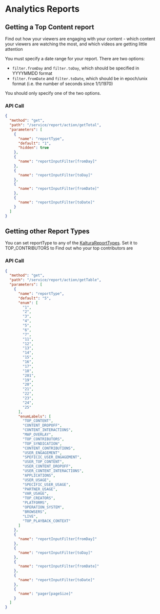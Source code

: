 <!--METADATA
{
  "icon": "line-chart",
  "sortOrder": 400,
  "tags": [
    "report"
  ],
  "keywords": [
    "Kaltura Analytics"
  ],
  "summary": "Learn how to retrieve usage statistics from the Kaltura API"
}
-->

# Analytics Reports


## Getting a Top Content report
Find out how your viewers are engaging with your content - which content your viewers are watching the most, and which videos are getting little attention

You must specify a date range for your report. There are two options:
* ```filter.fromDay``` and ```filter.toDay```, which should be specified in YYYYMMDD format
* ```filter.fromDate``` and ```filter.toDate```, which should be in epoch/unix format (i.e. the number of seconds since 1/1/1970)

You should only specify one of the two options.

### API Call
```json
{
  "method": "get",
  "path": "/service/report/action/getTotal",
  "parameters": [
    {
      "name": "reportType",
      "default": "1",
      "hidden": true
    },
    {
      "name": "reportInputFilter[fromDay]"
    },
    {
      "name": "reportInputFilter[toDay]"
    },
    {
      "name": "reportInputFilter[fromDate]"
    },
    {
      "name": "reportInputFilter[toDate]"
    }
  ]
}
```

## Getting other Report Types
You can set reportType to any of the [KalturaReportTypes](https://github.com/kaltura/server/blob/master/alpha/lib/enums/ReportType.php). Set it to TOP_CONTRIBUTORS to Find out who your top contributors are

### API Call
```json
{
  "method": "get",
  "path": "/service/report/action/getTable",
  "parameters": [
    {
      "name": "reportType",
      "default": "5",
      "enum": [
        "1",
        "2",
        "3",
        "4",
        "5",
        "6",
        "7",
        "11",
        "12",
        "13",
        "14",
        "15",
        "16",
        "17",
        "18",
        "201",
        "19",
        "20",
        "21",
        "22",
        "23",
        "24",
        "25"
      ],
      "enumLabels": [
        "TOP_CONTENT",
        "CONTENT_DROPOFF",
        "CONTENT_INTERACTIONS",
        "MAP_OVERLAY",
        "TOP_CONTRIBUTORS",
        "TOP_SYNDICATION",
        "CONTENT_CONTRIBUTIONS",
        "USER_ENGAGEMENT",
        "SPEFICIC_USER_ENGAGEMENT",
        "USER_TOP_CONTENT",
        "USER_CONTENT_DROPOFF",
        "USER_CONTENT_INTERACTIONS",
        "APPLICATIONS",
        "USER_USAGE",
        "SPECIFIC_USER_USAGE",
        "PARTNER_USAGE",
        "VAR_USAGE",
        "TOP_CREATORS",
        "PLATFORMS",
        "OPERATION_SYSTEM",
        "BROWSERS",
        "LIVE",
        "TOP_PLAYBACK_CONTEXT"
      ]
    },
    {
      "name": "reportInputFilter[fromDay]"
    },
    {
      "name": "reportInputFilter[toDay]"
    },
    {
      "name": "reportInputFilter[fromDate]"
    },
    {
      "name": "reportInputFilter[toDate]"
    },
    {
      "name": "pager[pageSize]"
    }
  ]
}
```